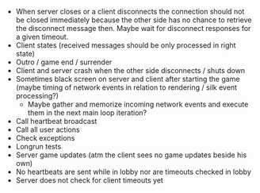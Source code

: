 ﻿- When server closes or a client disconnects the connection should not be closed immediately
  because the other side has no chance to retrieve the disconnect message then.
  Maybe wait for disconnect responses for a given timeout.
- Client states (received messages should be only processed in right state)
- Outro / game end / surrender
- Client and server crash when the other side disconnects / shuts down
- Sometimes black screen on server and client after starting the game (maybe timing of network events in relation to rendering / silk event processing?)
    - Maybe gather and memorize incoming network events and execute them in the next main loop iteration?
- Call heartbeat broadcast
- Call all user actions
- Check exceptions
- Longrun tests
- Server game updates (atm the client sees no game updates beside his own)
- No heartbeats are sent while in lobby nor are timeouts checked in lobby
- Server does not check for client timeouts yet